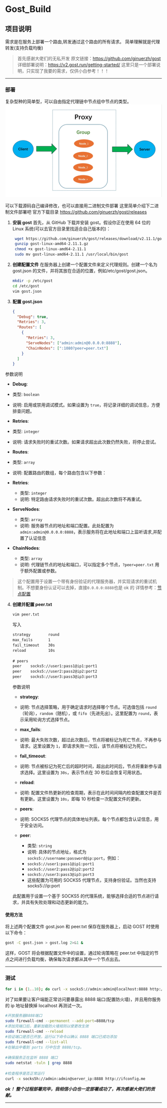 # Gost_Build

## 项目说明

需求是在服务上部署一个路由,转发通过这个路由的所有请求。
简单理解就是代理转发(支持负载均衡)

> 首先感谢大佬们的无私开发
> 原文链接：https://github.com/ginuerzh/gost
> 详细部署说明：https://v2.gost.run/getting-started/
> 这里只是一个部署说明，只实现了我要的需求，仅供小白参考！！！

---

### 部署

复杂型种的简单型，可以自由指定代理链中节点组中节点的类型。
![Gost_Proxy](./gost_proxy.png)

可以下载源码自己编译修改，也可以直接用二进制文件部署
这里简单介绍下二进制文件部署吧
官方下载目录 https://github.com/ginuerzh/gost/releases

1. **安装 gost**
   首先，从 GitHub 下载并安装 gost。假设你正在使用 64 位的 Linux 系统(可以去官方目录里找适合自己版本的)：

   ```bash
    wget https://github.com/ginuerzh/gost/releases/download/v2.11.1/gost-linux-amd64-2.11.1.gz
    gunzip gost-linux-amd64-2.11.1.gz
    chmod +x gost-linux-amd64-2.11.1
    sudo mv gost-linux-amd64-2.11.1 /usr/local/bin/gost
   ```

2. **创建配置文件**
   在服务器上创建一个配置文件来定义代理规则。创建一个名为 gost.json 的文件，并将其放在合适的位置，例如/etc/gost/gost.json。
   ```bash
   mkdir -p /etc/gost
   cd /etc/gost
   vim gost.json
   ```
3. **配置 gost.json**

   ```json
   {
     "Debug": true,
     "Retries": 3,
     "Routes": [
       {
         "Retries": 3,
         "ServeNodes": ["admin:admin@0.0.0.0:8888"],
         "ChainNodes": [":1080?peer=peer.txt"]
       }
     ]
   }
   ```

参数说明

- **Debug**:
- 类型: `boolean`
- 说明: 启用或禁用调试模式。如果设置为 `true`，将记录详细的调试信息，方便排查问题。

- **Retries**:
- 类型: `integer`
- 说明: 请求失败时的重试次数。如果请求超出此次数仍然失败，将停止尝试。

- **Routes**:
- 类型: `array`
- 说明: 配置路由的数组，每个路由包含以下参数：

- **Retries**:

  - 类型: `integer`
  - 说明: 特定路由请求失败时的重试次数。超出此次数将不再重试。

- **ServeNodes**:

  - 类型: `array`
  - 说明: 服务器节点的地址和端口配置。此处配置为 `admin:admin@0.0.0.0:8888`，表示服务将在此地址和端口上监听请求,并配置了认证信息

- **ChainNodes**:

  - 类型: `array`
  - 说明: 代理链节点的地址和端口，可以指定多个节点，`?peer=peer.txt` 用于额外配置或参数。

> 这个配置用于设置一个带有身份验证的代理服务器，并实现请求的重试机制。不想要身份认证可以去掉，直接`0.0.0.0:8888`也是 ok 的
> 详情参考：[节点配置](https://v2.gost.run/configuration/)

4. **创建并配置 peer.txt**

   ```bash
   vim peer.txt
   ```

   写入

   ```txt
   strategy        round
   max_fails       1
   fail_timeout    30s
   reload          10s

   # peers
   peer    socks5://user1:pass1@ip1:port1
   peer    socks5://user2:pass2@ip2:port2
   peer    socks5://user3:pass3@ip3:port3

   ```

   参数说明

   - **strategy**:
   - 说明: 节点选择策略，用于确定请求时选择哪个节点。可选值包括 `round`（轮询），`random`（随机），或 `fifo`（先进先出）。这里配置为 `round`，表示采用轮询方式选择节点。

   - **max_fails**:
   - 说明: 最大失败次数，超过此次数后，节点将被标记为死亡节点，不再参与请求。这里设置为 `1`，即请求失败一次后，该节点将被标记为死亡。

   - **fail_timeout**:
   - 说明: 节点被标记为死亡后的超时时间，超出此时间后，节点将重新参与请求选择。这里设置为 `30s`，表示节点在 30 秒后会恢复可用状态。

   - **reload**:
   - 说明: 配置文件热更新的检查周期，表示在此时间间隔内检查配置文件是否有更新。这里设置为 `10s`，即每 10 秒检查一次配置文件的更新。

   - **peers**:
   - 说明: SOCKS5 代理节点的具体地址列表。每个节点都包含认证信息，用于安全访问。

   - **peer**:
     - 类型: `string`
     - 说明: 具体的节点地址，格式为 `socks5://username:password@ip:port`，例如：
     - `socks5://user1:pass1@ip1:port1`
     - `socks5://user2:pass2@ip2:port2`
     - `socks5://user3:pass3@ip3:port3`
     - 这些配置为可用的 SOCKS5 代理节点，支持身份验证。当然也支持 socks5://ip:port

   此配置用于设置一个基于 SOCKS5 的代理系统，能够选择合适的节点进行请求，并具有失败处理和动态更新的能力。

#### 使用方法

将上述两个配置文件 gost.json 和 peer.txt 保存在服务器上，启动 GOST 时使用以下命令：

```bash
gost -C gost.json > gost.log 2>&1 &
```

这样，GOST 将会根据配置文件中的设置，通过轮询策略在 peer.txt 中指定的节点之间进行负载均衡，确保每次请求都从其中一个节点出去。

---

### 测试

```bash
for i in {1..10}; do curl -x socks5://admin:admin@localhost:8888 http://ifconfig.me; echo ""; done
```

对了如果要让客户端能正常访问要暴露出 8888 端口(配置防火墙)，并且用你服务的 ip 地址替换掉 localhost 再测试一次。

```bash
#开放服务器8888端口
sudo firewall-cmd --permanent --add-port=8888/tcp
#添加完端口后，重新加载防火墙规则以使更改生效
sudo firewall-cmd --reload
#验证端口是否已开放，运行以下命令以确认 8888 端口已成功添加
sudo firewall-cmd --list-all
#在输出中看到 ports 行中包含 8888/tcp。

#确保服务正在监听 8888 端口
sudo netstat -tuln | grep 8888

#检查程序是否正常运行
curl -x socks5h://admin:admin@server_ip:8888 http://ifconfig.me

```

***ok！ 整个过程部署完毕，我相信小白也一定部署成功了，再次感谢大佬们的贡献。***

---
